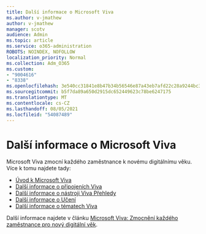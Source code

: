 ```yaml
---
title: Další informace o Microsoft Viva
ms.author: v-jmathew
author: v-jmathew
manager: scotv
audience: Admin
ms.topic: article
ms.service: o365-administration
ROBOTS: NOINDEX, NOFOLLOW
localization_priority: Normal
ms.collection: Adm_O365
ms.custom:
- "9004616"
- "8338"
ms.openlocfilehash: 3e540cc31841e8b47b34b56546e87a43eb7afd22c28a9244bc3016e9937b087c
ms.sourcegitcommit: b5f7da89a650d2915dc652449623c78be6247175
ms.translationtype: MT
ms.contentlocale: cs-CZ
ms.lasthandoff: 08/05/2021
ms.locfileid: "54087489"
---
```

# <a name="learn-about-microsoft-viva"></a>Další informace o Microsoft Viva

Microsoft Viva zmocní každého zaměstnance k novému digitálnímu věku. Více k tomu najdete tady:

- [Úvod k Microsoft Viva](https://www.microsoft.com/microsoft-viva/overview)
- [Další informace o připojeních Viva](https://aka.ms/VivaConnectionsBlog/)
- [Další informace o nástroji Viva Přehledy](https://aka.ms/VivaInsightsBlog)
- [Další informace o Učení](https://aka.ms/VivaLearningBlog)
- [Další informace o tématech Viva](https://aka.ms/viva/topics/blog)

Další informace najdete v článku [Microsoft Viva: Zmocnění každého zaměstnance pro nový digitální věk](https://www.microsoft.com/microsoft-365/blog/2021/02/04/microsoft-viva-empowering-every-employee-for-the-new-digital-age/).
